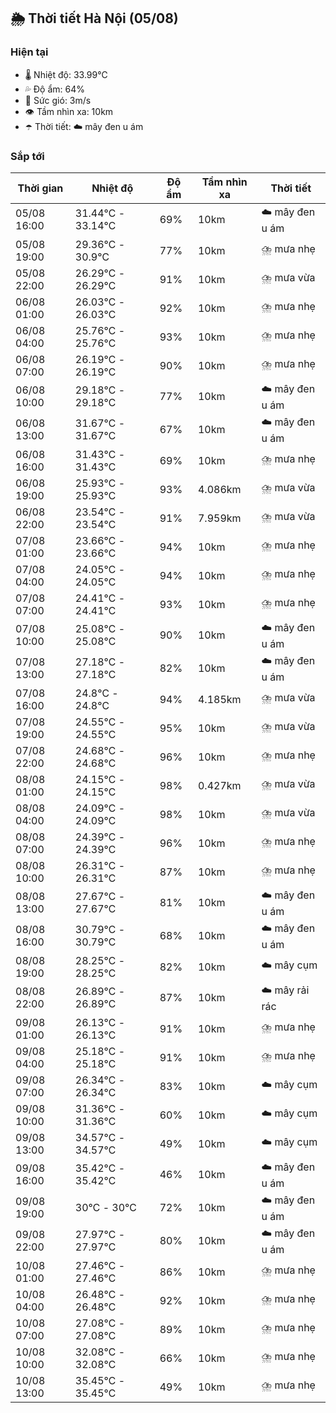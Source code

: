 ## 🌦️ Thời tiết Hà Nội (05/08)

### Hiện tại

- 🌡️ Nhiệt độ: 33.99℃
- 💦 Độ ẩm: 64%
- 💨 Sức gió: 3m/s
- 👁️ Tầm nhìn xa: 10km
- ☂️ Thời tiết: ☁️ mây đen u ám

### Sắp tới

| Thời gian | Nhiệt độ | Độ ẩm | Tầm nhìn xa | Thời tiết |
| --- | --- | --- | --- | --- |
| 05/08 16:00 | 31.44℃ - 33.14℃ | 69% | 10km | ☁️ mây đen u ám |
| 05/08 19:00 | 29.36℃ - 30.9℃ | 77% | 10km | ⛈️ mưa nhẹ |
| 05/08 22:00 | 26.29℃ - 26.29℃ | 91% | 10km | ⛈️ mưa vừa |
| 06/08 01:00 | 26.03℃ - 26.03℃ | 92% | 10km | ⛈️ mưa nhẹ |
| 06/08 04:00 | 25.76℃ - 25.76℃ | 93% | 10km | ⛈️ mưa nhẹ |
| 06/08 07:00 | 26.19℃ - 26.19℃ | 90% | 10km | ⛈️ mưa nhẹ |
| 06/08 10:00 | 29.18℃ - 29.18℃ | 77% | 10km | ☁️ mây đen u ám |
| 06/08 13:00 | 31.67℃ - 31.67℃ | 67% | 10km | ☁️ mây đen u ám |
| 06/08 16:00 | 31.43℃ - 31.43℃ | 69% | 10km | ⛈️ mưa nhẹ |
| 06/08 19:00 | 25.93℃ - 25.93℃ | 93% | 4.086km | ⛈️ mưa vừa |
| 06/08 22:00 | 23.54℃ - 23.54℃ | 91% | 7.959km | ⛈️ mưa vừa |
| 07/08 01:00 | 23.66℃ - 23.66℃ | 94% | 10km | ⛈️ mưa nhẹ |
| 07/08 04:00 | 24.05℃ - 24.05℃ | 94% | 10km | ⛈️ mưa nhẹ |
| 07/08 07:00 | 24.41℃ - 24.41℃ | 93% | 10km | ⛈️ mưa nhẹ |
| 07/08 10:00 | 25.08℃ - 25.08℃ | 90% | 10km | ☁️ mây đen u ám |
| 07/08 13:00 | 27.18℃ - 27.18℃ | 82% | 10km | ☁️ mây đen u ám |
| 07/08 16:00 | 24.8℃ - 24.8℃ | 94% | 4.185km | ⛈️ mưa vừa |
| 07/08 19:00 | 24.55℃ - 24.55℃ | 95% | 10km | ⛈️ mưa vừa |
| 07/08 22:00 | 24.68℃ - 24.68℃ | 96% | 10km | ⛈️ mưa nhẹ |
| 08/08 01:00 | 24.15℃ - 24.15℃ | 98% | 0.427km | ⛈️ mưa vừa |
| 08/08 04:00 | 24.09℃ - 24.09℃ | 98% | 10km | ⛈️ mưa vừa |
| 08/08 07:00 | 24.39℃ - 24.39℃ | 96% | 10km | ⛈️ mưa nhẹ |
| 08/08 10:00 | 26.31℃ - 26.31℃ | 87% | 10km | ⛈️ mưa nhẹ |
| 08/08 13:00 | 27.67℃ - 27.67℃ | 81% | 10km | ☁️ mây đen u ám |
| 08/08 16:00 | 30.79℃ - 30.79℃ | 68% | 10km | ☁️ mây đen u ám |
| 08/08 19:00 | 28.25℃ - 28.25℃ | 82% | 10km | ☁️ mây cụm |
| 08/08 22:00 | 26.89℃ - 26.89℃ | 87% | 10km | ☁️ mây rải rác |
| 09/08 01:00 | 26.13℃ - 26.13℃ | 91% | 10km | ⛈️ mưa nhẹ |
| 09/08 04:00 | 25.18℃ - 25.18℃ | 91% | 10km | ⛈️ mưa nhẹ |
| 09/08 07:00 | 26.34℃ - 26.34℃ | 83% | 10km | ☁️ mây cụm |
| 09/08 10:00 | 31.36℃ - 31.36℃ | 60% | 10km | ☁️ mây cụm |
| 09/08 13:00 | 34.57℃ - 34.57℃ | 49% | 10km | ☁️ mây cụm |
| 09/08 16:00 | 35.42℃ - 35.42℃ | 46% | 10km | ☁️ mây đen u ám |
| 09/08 19:00 | 30℃ - 30℃ | 72% | 10km | ☁️ mây đen u ám |
| 09/08 22:00 | 27.97℃ - 27.97℃ | 80% | 10km | ☁️ mây đen u ám |
| 10/08 01:00 | 27.46℃ - 27.46℃ | 86% | 10km | ⛈️ mưa nhẹ |
| 10/08 04:00 | 26.48℃ - 26.48℃ | 92% | 10km | ⛈️ mưa nhẹ |
| 10/08 07:00 | 27.08℃ - 27.08℃ | 89% | 10km | ⛈️ mưa nhẹ |
| 10/08 10:00 | 32.08℃ - 32.08℃ | 66% | 10km | ⛈️ mưa nhẹ |
| 10/08 13:00 | 35.45℃ - 35.45℃ | 49% | 10km | ⛈️ mưa nhẹ |

